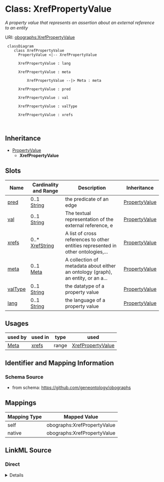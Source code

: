 # Class: XrefPropertyValue


_A property value that represents an assertion about an external reference to an entity_





URI: [obographs:XrefPropertyValue](https://github.com/geneontology/obographs/XrefPropertyValue)



```{mermaid}
 classDiagram
    class XrefPropertyValue
      PropertyValue <|-- XrefPropertyValue
      
      XrefPropertyValue : lang
        
      XrefPropertyValue : meta
        
          XrefPropertyValue --|> Meta : meta
        
      XrefPropertyValue : pred
        
      XrefPropertyValue : val
        
      XrefPropertyValue : valType
        
      XrefPropertyValue : xrefs
        
      
```





## Inheritance
* [PropertyValue](PropertyValue.md)
    * **XrefPropertyValue**



## Slots

| Name | Cardinality and Range | Description | Inheritance |
| ---  | --- | --- | --- |
| [pred](pred.md) | 0..1 <br/> [String](String.md) | the predicate of an edge | [PropertyValue](PropertyValue.md) |
| [val](val.md) | 0..1 <br/> [String](String.md) | The textual representation of the external reference, e | [PropertyValue](PropertyValue.md) |
| [xrefs](xrefs.md) | 0..* <br/> [XrefString](XrefString.md) | A list of cross references to other entities represented in other ontologies,... | [PropertyValue](PropertyValue.md) |
| [meta](meta.md) | 0..1 <br/> [Meta](Meta.md) | A collection of metadata about either an ontology (graph), an entity, or an a... | [PropertyValue](PropertyValue.md) |
| [valType](valType.md) | 0..1 <br/> [String](String.md) | the datatype of a property value | [PropertyValue](PropertyValue.md) |
| [lang](lang.md) | 0..1 <br/> [String](String.md) | the language of a property value | [PropertyValue](PropertyValue.md) |





## Usages

| used by | used in | type | used |
| ---  | --- | --- | --- |
| [Meta](Meta.md) | [xrefs](xrefs.md) | range | [XrefPropertyValue](XrefPropertyValue.md) |






## Identifier and Mapping Information







### Schema Source


* from schema: https://github.com/geneontology/obographs





## Mappings

| Mapping Type | Mapped Value |
| ---  | ---  |
| self | obographs:XrefPropertyValue |
| native | obographs:XrefPropertyValue |





## LinkML Source

<!-- TODO: investigate https://stackoverflow.com/questions/37606292/how-to-create-tabbed-code-blocks-in-mkdocs-or-sphinx -->

### Direct

<details>
```yaml
name: XrefPropertyValue
description: A property value that represents an assertion about an external reference
  to an entity
from_schema: https://github.com/geneontology/obographs
is_a: PropertyValue
slot_usage:
  val:
    name: val
    description: The textual representation of the external reference, e.g. "PMID:12345"
    domain_of:
    - PropertyValue
    role: xref

```
</details>

### Induced

<details>
```yaml
name: XrefPropertyValue
description: A property value that represents an assertion about an external reference
  to an entity
from_schema: https://github.com/geneontology/obographs
is_a: PropertyValue
slot_usage:
  val:
    name: val
    description: The textual representation of the external reference, e.g. "PMID:12345"
    domain_of:
    - PropertyValue
    role: xref
attributes:
  pred:
    name: pred
    description: the predicate of an edge
    from_schema: https://github.com/geneontology/obographs
    rank: 1000
    slot_uri: rdf:predicate
    alias: pred
    owner: XrefPropertyValue
    domain_of:
    - Edge
    - SynonymPropertyValue
    - PropertyValue
    - SynonymTypeDefinition
    range: string
  val:
    name: val
    description: The textual representation of the external reference, e.g. "PMID:12345"
    from_schema: https://github.com/geneontology/obographs
    rank: 1000
    slot_uri: rdf:object
    alias: val
    owner: XrefPropertyValue
    domain_of:
    - PropertyValue
    role: xref
    range: string
  xrefs:
    name: xrefs
    description: A list of cross references to other entities represented in other
      ontologies, vocabularies, databases, or websites. The semantics of xrefs are
      intentionally weak, and most closely align with rdfs:seeAlso
    from_schema: https://github.com/geneontology/obographs
    exact_mappings:
    - oio:hasDbXref
    close_mappings:
    - rdfs:seeAlso
    rank: 1000
    multivalued: true
    alias: xrefs
    owner: XrefPropertyValue
    domain_of:
    - Meta
    - PropertyValue
    range: XrefString
  meta:
    name: meta
    description: A collection of metadata about either an ontology (graph), an entity,
      or an axiom
    from_schema: https://github.com/geneontology/obographs
    aliases:
    - annotations
    rank: 1000
    alias: meta
    owner: XrefPropertyValue
    domain_of:
    - GraphDocument
    - Graph
    - Node
    - Edge
    - PropertyValue
    - Axiom
    range: Meta
  valType:
    name: valType
    description: the datatype of a property value
    from_schema: https://github.com/geneontology/obographs
    aliases:
    - value type
    - datatype
    rank: 1000
    alias: valType
    owner: XrefPropertyValue
    domain_of:
    - PropertyValue
    range: string
  lang:
    name: lang
    description: the language of a property value
    from_schema: https://github.com/geneontology/obographs
    rank: 1000
    alias: lang
    owner: XrefPropertyValue
    domain_of:
    - PropertyValue
    range: string

```
</details>